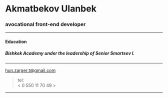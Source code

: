 # Akmatbekov Ulanbek
###  avocational front-end developer  ###
***
#### Education  
##### Bishkek Academy under the leadership of Senior Smartsev I. 
***
<hun.zarger.t@gmail.com>
>tel:  
> < 0 550 11 70 49 >
***